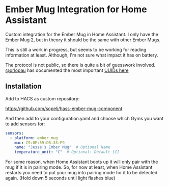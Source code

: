 # Ember Mug Integration for Home Assistant

Custom integration for the Ember Mug in Home Assistant.
I only have the Ember Mug 2, but in theory it should be the same with other Ember Mugs.

This is still a work in progress, but seems to be working for reading information at least.
Although, I'm not sure what impact it has on battery.

The protocol is not public, so there is quite a bit of guesswork involved.
[@orlopau](https://github.com/orlopau) has documented the most important [UUIDs here](https://github.com/orlopau/ember-mug)

## Installation

Add to HACS as custom repository:

<https://github.com/sopelj/hass-ember-mug-component>

And then add to your configuration.yaml and choose which Gyms you want to add sensors for:

```yaml
sensors:
  - platform: ember_mug
    mac: C9:0F:59:D6:33:F9
    name: "Jesse's Ember Mug"  # Optional Name
    temperature_unit: "C"  # Optional: Default [C]
```

For some reason, when Home Assistant boots up it will only pair with the mug if it is in pairing mode.
So, for now at least, when Home Assistant restarts you need to put your mug into pairing mode for it to be detected again. (Hold down 5 seconds until light flashes blue)